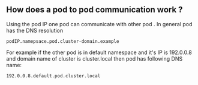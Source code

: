 ## How does a pod to pod communication work ?

Using the pod IP one pod can communicate with other pod . In general pod has the DNS resolution 

`podIP.namepsace.pod.cluster-domain.example`

For example if the other pod is in default namespace and it's IP is 192.0.0.8  and domain name of cluster is cluster.local then pod has following DNS name:

`192.0.0.8.default.pod.cluster.local`


